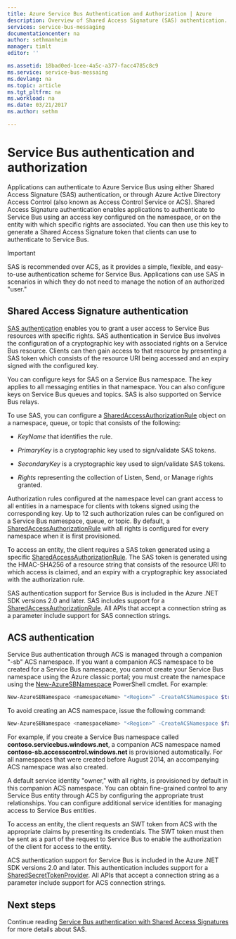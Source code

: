 ```yaml
---
title: Azure Service Bus Authentication and Authorization | Azure
description: Overview of Shared Access Signature (SAS) authentication.
services: service-bus-messaging
documentationcenter: na
author: sethmanheim
manager: timlt
editor: ''

ms.assetid: 18bad0ed-1cee-4a5c-a377-facc4785c8c9
ms.service: service-bus-messaing
ms.devlang: na
ms.topic: article
ms.tgt_pltfrm: na
ms.workload: na
ms.date: 03/21/2017
ms.author: sethm

---
```

# Service Bus authentication and authorization
Applications can authenticate to Azure Service Bus using either Shared Access Signature (SAS) authentication, or through Azure Active Directory Access Control (also known as Access Control Service or ACS). Shared Access Signature authentication enables applications to authenticate to Service Bus using an access key configured on the namespace, or on the entity with which specific rights are associated. You can then use this key to generate a Shared Access Signature token that clients can use to authenticate to Service Bus.

> [!IMPORTANT]
> SAS is recommended over ACS, as it provides a simple, flexible, and easy-to-use authentication scheme for Service Bus. Applications can use SAS in scenarios in which they do not need to manage the notion of an authorized "user." 

## Shared Access Signature authentication

[SAS authentication](./service-bus-sas.md) enables you to grant a user access to Service Bus resources with specific rights. SAS authentication in Service Bus involves the configuration of a cryptographic key with associated rights on a Service Bus resource. Clients can then gain access to that resource by presenting a SAS token which consists of the resource URI being accessed and an expiry signed with the configured key.

You can configure keys for SAS on a Service Bus namespace. The key applies to all messaging entities in that namespace. You can also configure keys on Service Bus queues and topics. SAS is also supported on Service Bus relays.

To use SAS, you can configure a [SharedAccessAuthorizationRule](https://docs.microsoft.com/dotnet/api/microsoft.servicebus.messaging.sharedaccessauthorizationrule) object on a namespace, queue, or topic that consists of the following:

- *KeyName* that identifies the rule.

- *PrimaryKey* is a cryptographic key used to sign/validate SAS tokens.

- *SecondaryKey* is a cryptographic key used to sign/validate SAS tokens.

- *Rights* representing the collection of Listen, Send, or Manage rights granted.

Authorization rules configured at the namespace level can grant access to all entities in a namespace for clients with tokens signed using the corresponding key. Up to 12 such authorization rules can be configured on a Service Bus namespace, queue, or topic. By default, a [SharedAccessAuthorizationRule](https://docs.microsoft.com/dotnet/api/microsoft.servicebus.messaging.sharedaccessauthorizationrule) with all rights is configured for every namespace when it is first provisioned.

To access an entity, the client requires a SAS token generated using a specific [SharedAccessAuthorizationRule](https://docs.microsoft.com/dotnet/api/microsoft.servicebus.messaging.sharedaccessauthorizationrule). The SAS token is generated using the HMAC-SHA256 of a resource string that consists of the resource URI to which access is claimed, and an expiry with a cryptographic key associated with the authorization rule.

SAS authentication support for Service Bus is included in the Azure .NET SDK versions 2.0 and later. SAS includes support for a [SharedAccessAuthorizationRule](https://docs.microsoft.com/dotnet/api/microsoft.servicebus.messaging.sharedaccessauthorizationrule). All APIs that accept a connection string as a parameter include support for SAS connection strings.

## ACS authentication

Service Bus authentication through ACS is managed through a companion "-sb" ACS namespace. If you want a companion ACS namespace to be created for a Service Bus namespace, you cannot create your Service Bus namespace using the Azure classic portal; you must create the namespace using the [New-AzureSBNamespace](https://msdn.microsoft.com/library/azure/dn495165.aspx) PowerShell cmdlet. For example:

```powershell
New-AzureSBNamespace <namespaceName> "<Region>” -CreateACSNamespace $true
```

To avoid creating an ACS namespace, issue the following command:

```powershell
New-AzureSBNamespace <namespaceName> "<Region>” -CreateACSNamespace $false
```

For example, if you create a Service Bus namespace called **contoso.servicebus.windows.net**, a companion ACS namespace named **contoso-sb.accesscontrol.windows.net** is provisioned automatically. For all namespaces that were created before August 2014, an accompanying ACS namespace was also created.

A default service identity "owner," with all rights, is provisioned by default in this companion ACS namespace. You can obtain fine-grained control to any Service Bus entity through ACS by configuring the appropriate trust relationships. You can configure additional service identities for managing access to Service Bus entities.

To access an entity, the client requests an SWT token from ACS with the appropriate claims by presenting its credentials. The SWT token must then be sent as a part of the request to Service Bus to enable the authorization of the client for access to the entity.

ACS authentication support for Service Bus is included in the Azure .NET SDK versions 2.0 and later. This authentication includes support for a [SharedSecretTokenProvider](https://docs.microsoft.com/dotnet/api/microsoft.servicebus.sharedsecrettokenprovider). All APIs that accept a connection string as a parameter include support for ACS connection strings.

## Next steps
Continue reading [Service Bus authentication with Shared Access Signatures](./service-bus-sas.md) for more details about SAS.
